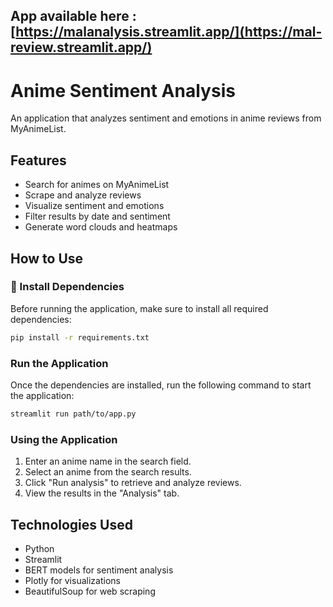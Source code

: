 ## App available here : [https://malanalysis.streamlit.app/](https://mal-review.streamlit.app/)


# Anime Sentiment Analysis

An application that analyzes sentiment and emotions in anime reviews from MyAnimeList.

## Features

- Search for animes on MyAnimeList
- Scrape and analyze reviews
- Visualize sentiment and emotions
- Filter results by date and sentiment
- Generate word clouds and heatmaps

## How to Use

### 🔧 Install Dependencies

Before running the application, make sure to install all required dependencies:

```bash
pip install -r requirements.txt
```

### Run the Application

Once the dependencies are installed, run the following command to start the application:

```bash
streamlit run path/to/app.py
```
### Using the Application

1. Enter an anime name in the search field.
2. Select an anime from the search results.
3. Click "Run analysis" to retrieve and analyze reviews.
4. View the results in the "Analysis" tab.

## Technologies Used

- Python
- Streamlit
- BERT models for sentiment analysis
- Plotly for visualizations
- BeautifulSoup for web scraping
